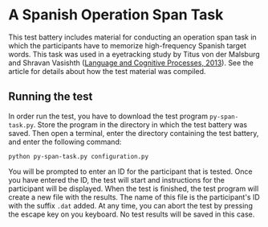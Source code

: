 # A Spanish Operation Span Task

This test battery includes material for conducting an operation span task in which the participants have to memorize high-frequency Spanish target words.  This task was used in a eyetracking study by Titus von der Malsburg and Shravan Vasishth ([Language and Cognitive Processes, 2013](http://www.tandfonline.com/doi/abs/10.1080/01690965.2012.728232)).  See the article for details about how the test material was compiled.

## Running the test

In order run the test, you have to download the test program `py-span-task.py`.  Store the program in the directory in which the test battery was saved.  Then open a terminal, enter the directory containing the test battery, and enter the following command:

    python py-span-task.py configuration.py

You will be prompted to enter an ID for the participant that is tested.  Once you have entered the ID, the test will start and instructions for the participant will be displayed.  When the test is finished, the test program will create a new file with the results.  The name of this file is the participant's ID with the suffix `.dat` added.  At any time, you can abort the test by pressing the escape key on you keyboard.  No test results will be saved in this case.




